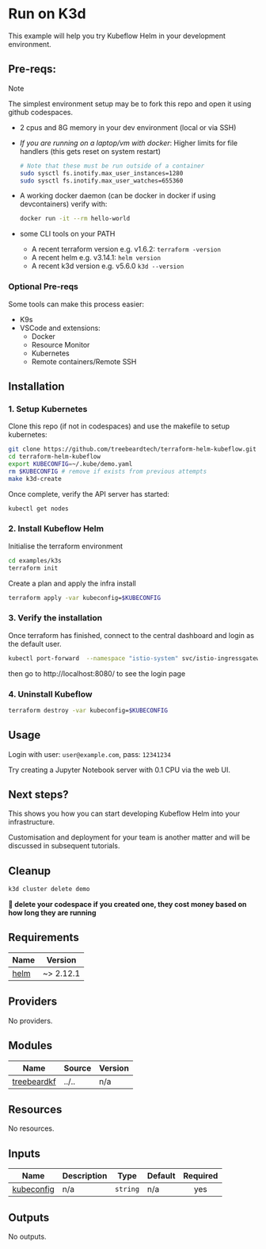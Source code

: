 # Run on K3d

This example will help you try Kubeflow Helm in your development environment.

## Pre-reqs:

> [!Note]  
> The simplest environment setup may be to fork this repo and open it using github codespaces.


* 2 cpus and 8G memory in your dev environment (local or via SSH)
* _If you are running on a laptop/vm with docker_: Higher limits for file handlers (this gets reset on system restart)
    
    ```sh
    # Note that these must be run outside of a container
    sudo sysctl fs.inotify.max_user_instances=1280
    sudo sysctl fs.inotify.max_user_watches=655360
    ```

* A working docker daemon (can be docker in docker if using devcontainers)
    verify with:
    ```sh
    docker run -it --rm hello-world
    ```

* some CLI tools on your PATH
  * A recent terraform version e.g. v1.6.2: `terraform -version`
  * A recent helm e.g. v3.14.1: `helm version`
  * A recent k3d version e.g. v5.6.0 `k3d --version`

### Optional Pre-reqs

Some tools can make this process easier:
* K9s
* VSCode and extensions:
  * Docker
  * Resource Monitor
  * Kubernetes
  * Remote containers/Remote SSH

## Installation

### 1. Setup Kubernetes

Clone this repo (if not in codespaces) and use the makefile to setup kubernetes:

```sh
git clone https://github.com/treebeardtech/terraform-helm-kubeflow.git
cd terraform-helm-kubeflow
export KUBECONFIG=~/.kube/demo.yaml
rm $KUBECONFIG # remove if exists from previous attempts
make k3d-create
```

Once complete, verify the API server has started:

```sh
kubectl get nodes
```

### 2. Install Kubeflow Helm

Initialise the terraform environment

```sh
cd examples/k3s
terraform init
```

Create a plan and apply the infra install

```sh
terraform apply -var kubeconfig=$KUBECONFIG
```

### 3. Verify the installation

Once terraform has finished, connect to the central dashboard and login as the default user.

```sh
kubectl port-forward  --namespace "istio-system" svc/istio-ingressgateway 8080:http2
```

then go to http://localhost:8080/ to see the login page

### 4. Uninstall Kubeflow

```sh
terraform destroy -var kubeconfig=$KUBECONFIG
```

## Usage

Login with user: `user@example.com`, pass: `12341234`

Try creating a Jupyter Notebook server with 0.1 CPU via the web UI.

## Next steps?

This shows you how you can start developing Kubeflow Helm into your infrastructure.

Customisation and deployment for your team is another matter and will be discussed in subsequent tutorials.

## Cleanup

```sh
k3d cluster delete demo
```

**🚨 delete your codespace if you created one, they cost money based on how long they are running**

## Requirements

| Name | Version |
|------|---------|
| <a name="requirement_helm"></a> [helm](#requirement\_helm) | ~> 2.12.1 |

## Providers

No providers.

## Modules

| Name | Source | Version |
|------|--------|---------|
| <a name="module_treebeardkf"></a> [treebeardkf](#module\_treebeardkf) | ../.. | n/a |

## Resources

No resources.

## Inputs

| Name | Description | Type | Default | Required |
|------|-------------|------|---------|:--------:|
| <a name="input_kubeconfig"></a> [kubeconfig](#input\_kubeconfig) | n/a | `string` | n/a | yes |

## Outputs

No outputs.
